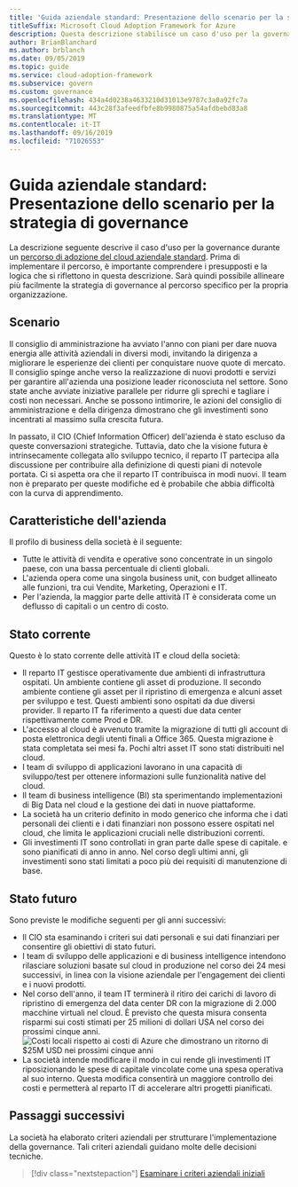 ```yaml
---
title: 'Guida aziendale standard: Presentazione dello scenario per la strategia di governance'
titleSuffix: Microsoft Cloud Adoption Framework for Azure
description: Questa descrizione stabilisce un caso d'uso per la governance durante un percorso di adozione cloud aziendale standard.
author: BrianBlanchard
ms.author: brblanch
ms.date: 09/05/2019
ms.topic: guide
ms.service: cloud-adoption-framework
ms.subservice: govern
ms.custom: governance
ms.openlocfilehash: 434a4d0238a4633210d31013e9787c3a0a92fc7a
ms.sourcegitcommit: 443c28f3afeedfbfe8b9980875a54afdbebd83a8
ms.translationtype: MT
ms.contentlocale: it-IT
ms.lasthandoff: 09/16/2019
ms.locfileid: "71026553"
---
```

# <a name="standard-enterprise-guide-the-narrative-behind-the-governance-strategy"></a>Guida aziendale standard: Presentazione dello scenario per la strategia di governance

La descrizione seguente descrive il caso d'uso per la governance durante un [percorso di adozione del cloud aziendale standard](./index.md). Prima di implementare il percorso, è importante comprendere i presupposti e la logica che si riflettono in questa descrizione. Sarà quindi possibile allineare più facilmente la strategia di governance al percorso specifico per la propria organizzazione.

## <a name="back-story"></a>Scenario

Il consiglio di amministrazione ha avviato l'anno con piani per dare nuova energia alle attività aziendali in diversi modi, invitando la dirigenza a migliorare le esperienze dei clienti per conquistare nuove quote di mercato. Il consiglio spinge anche verso la realizzazione di nuovi prodotti e servizi per garantire all'azienda una posizione leader riconosciuta nel settore. Sono state anche avviate iniziative parallele per ridurre gli sprechi e tagliare i costi non necessari. Anche se possono intimorire, le azioni del consiglio di amministrazione e della dirigenza dimostrano che gli investimenti sono incentrati al massimo sulla crescita futura.

In passato, il CIO (Chief Information Officer) dell'azienda è stato escluso da queste conversazioni strategiche. Tuttavia, dato che la visione futura è intrinsecamente collegata allo sviluppo tecnico, il reparto IT partecipa alla discussione per contribuire alla definizione di questi piani di notevole portata. Ci si aspetta ora che il reparto IT contribuisca in modi nuovi. Il team non è preparato per queste modifiche ed è probabile che abbia difficoltà con la curva di apprendimento.

## <a name="business-characteristics"></a>Caratteristiche dell'azienda

Il profilo di business della società è il seguente:

- Tutte le attività di vendita e operative sono concentrate in un singolo paese, con una bassa percentuale di clienti globali.
- L'azienda opera come una singola business unit, con budget allineato alle funzioni, tra cui Vendite, Marketing, Operazioni e IT.
- Per l'azienda, la maggior parte delle attività IT è considerata come un deflusso di capitali o un centro di costo.

## <a name="current-state"></a>Stato corrente

Questo è lo stato corrente delle attività IT e cloud della società:

- Il reparto IT gestisce operativamente due ambienti di infrastruttura ospitati. Un ambiente contiene gli asset di produzione. Il secondo ambiente contiene gli asset per il ripristino di emergenza e alcuni asset per sviluppo e test. Questi ambienti sono ospitati da due diversi provider. Il reparto IT fa riferimento a questi due data center rispettivamente come Prod e DR.
- L'accesso al cloud è avvenuto tramite la migrazione di tutti gli account di posta elettronica degli utenti finali a Office 365. Questa migrazione è stata completata sei mesi fa. Pochi altri asset IT sono stati distribuiti nel cloud.
- I team di sviluppo di applicazioni lavorano in una capacità di sviluppo/test per ottenere informazioni sulle funzionalità native del cloud.
- Il team di business intelligence (BI) sta sperimentando implementazioni di Big Data nel cloud e la gestione dei dati in nuove piattaforme.
- La società ha un criterio definito in modo generico che informa che i dati personali dei clienti e i dati finanziari non possono essere ospitati nel cloud, che limita le applicazioni cruciali nelle distribuzioni correnti.
- Gli investimenti IT sono controllati in gran parte dalle spese di capitale. e sono pianificati di anno in anno. Nel corso degli ultimi anni, gli investimenti sono stati limitati a poco più dei requisiti di manutenzione di base.

## <a name="future-state"></a>Stato futuro

Sono previste le modifiche seguenti per gli anni successivi:

- Il CIO sta esaminando i criteri sui dati personali e sui dati finanziari per consentire gli obiettivi di stato futuri.
- I team di sviluppo delle applicazioni e di business intelligence intendono rilasciare soluzioni basate sul cloud in produzione nel corso dei 24 mesi successivi, in linea con la visione aziendale per l'engagement dei clienti e i nuovi prodotti.
- Nel corso dell'anno, il team IT terminerà il ritiro dei carichi di lavoro di ripristino di emergenza del data center DR con la migrazione di 2.000 macchine virtuali nel cloud. È previsto che questa misura consenta risparmi sui costi stimati per 25 milioni di dollari USA nel corso dei prossimi cinque anni.
    ![Costi locali rispetto ai costi di Azure che dimostrano un ritorno di $25M USD nei prossimi cinque anni](../../../_images/govern/calculator-small-to-medium-enterprise.png)
- La società intende modificare il modo in cui rende gli investimenti IT riposizionando le spese di capitale vincolate come una spesa operativa al suo interno. Questa modifica consentirà un maggiore controllo dei costi e permetterà al reparto IT di accelerare altri progetti pianificati.

## <a name="next-steps"></a>Passaggi successivi

La società ha elaborato criteri aziendali per strutturare l'implementazione della governance. Tali criteri aziendali guidano molte delle decisioni tecniche.

> [!div class="nextstepaction"]
> [Esaminare i criteri aziendali iniziali](./initial-corporate-policy.md)
